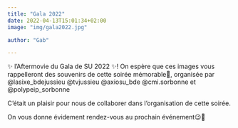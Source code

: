 ```yaml
---
title: "Gala 2022"
date: 2022-04-13T15:01:34+02:00
image: "img/gala2022.jpg"

author: "Gab"

---
```


✨ l’Aftermovie du Gala de SU 2022 ✨!
On espère que ces images vous rappelleront des souvenirs de cette soirée mémorable🤩, organisée par @lasixe_bdejussieu @tvjussieu @axiosu_bde @cmi.sorbonne et @polypeip_sorbonne

C’était un plaisir pour nous de collaborer dans l’organisation de cette soirée.

On vous donne évidement rendez-vous au prochain événement😉🖤
